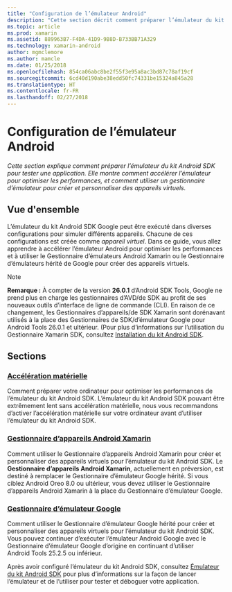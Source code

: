 ```yaml
---
title: "Configuration de l’émulateur Android"
description: "Cette section décrit comment préparer l’émulateur du kit Android SDK pour tester votre application. Elle explique comment accélérer l’émulateur pour optimiser les performances et vous montre comment utiliser un gestionnaire d’émulateur pour créer et personnaliser des appareils virtuels."
ms.topic: article
ms.prod: xamarin
ms.assetid: 889963B7-F4DA-41D9-9B8D-B733BB71A329
ms.technology: xamarin-android
author: mgmclemore
ms.author: mamcle
ms.date: 01/25/2018
ms.openlocfilehash: 854ca06abc8be2f55f3e95a8ac3bd87c78af19cf
ms.sourcegitcommit: 6cd40d190abe38edd50fc74331be15324a845a28
ms.translationtype: HT
ms.contentlocale: fr-FR
ms.lasthandoff: 02/27/2018
---
```

# <a name="android-emulator-setup"></a>Configuration de l’émulateur Android

_Cette section explique comment préparer l’émulateur du kit Android SDK pour tester une application. Elle montre comment accélérer l’émulateur pour optimiser les performances, et comment utiliser un gestionnaire d’émulateur pour créer et personnaliser des appareils virtuels._


## <a name="overview"></a>Vue d'ensemble

L’émulateur du kit Android SDK Google peut être exécuté dans diverses configurations pour simuler différents appareils. Chacune de ces configurations est créée comme _appareil virtuel_. Dans ce guide, vous allez apprendre à accélérer l’émulateur Android pour optimiser les performances et à utiliser le Gestionnaire d’émulateurs Android Xamarin ou le Gestionnaire d’émulateurs hérité de Google pour créer des appareils virtuels.


> [!NOTE]
> **Remarque :** À compter de la version **26.0.1** d’Android SDK Tools, Google ne prend plus en charge les gestionnaires d’AVD/de SDK au profit de ses nouveaux outils d’interface de ligne de commande (CLI). En raison de ce changement, les Gestionnaires d’appareils/de SDK Xamarin sont dorénavant utilisés à la place des Gestionnaires de SDK/d’émulateur Google pour Android Tools 26.0.1 et ultérieur. (Pour plus d’informations sur l’utilisation du Gestionnaire Xamarin SDK, consultez [Installation du kit Android SDK](~/android/get-started/installation/android-sdk.md).


## <a name="sections"></a>Sections

### <a name="hardware-accelerationandroidget-startedinstallationandroid-emulatorhardware-accelerationmd"></a>[Accélération matérielle](~/android/get-started/installation/android-emulator/hardware-acceleration.md)

Comment préparer votre ordinateur pour optimiser les performances de l’émulateur du kit Android SDK. L’émulateur du kit Android SDK pouvant être extrêmement lent sans accélération matérielle, nous vous recommandons d’activer l’accélération matérielle sur votre ordinateur avant d’utiliser l’émulateur du kit Android SDK.

### <a name="xamarin-android-device-managerandroidget-startedinstallationandroid-emulatorxamarin-device-managermd"></a>[Gestionnaire d’appareils Android Xamarin](~/android/get-started/installation/android-emulator/xamarin-device-manager.md)

Comment utiliser le Gestionnaire d’appareils Android Xamarin pour créer et personnaliser des appareils virtuels pour l’émulateur du kit Android SDK. Le **Gestionnaire d’appareils Android Xamarin**, actuellement en préversion, est destiné à remplacer le Gestionnaire d’émulateur Google hérité. Si vous ciblez Android Oreo 8.0 ou ultérieur, vous devez utiliser le Gestionnaire d’appareils Android Xamarin à la place du Gestionnaire d’émulateur Google.

### <a name="google-emulator-managerandroidget-startedinstallationandroid-emulatorgoogle-emulator-managermd"></a>[Gestionnaire d’émulateur Google](~/android/get-started/installation/android-emulator/google-emulator-manager.md)

Comment utiliser le Gestionnaire d’émulateur Google hérité pour créer et personnaliser des appareils virtuels pour l’émulateur du kit Android SDK. Vous pouvez continuer d’exécuter l’émulateur Android Google avec le Gestionnaire d’émulateur Google d’origine en continuant d’utiliser Android Tools 25.2.5 ou inférieur.

Après avoir configuré l’émulateur du kit Android SDK, consultez [Émulateur du kit Android SDK](~/android/deploy-test/debugging/android-sdk-emulator/index.md) pour plus d’informations sur la façon de lancer l’émulateur et de l’utiliser pour tester et déboguer votre application.
